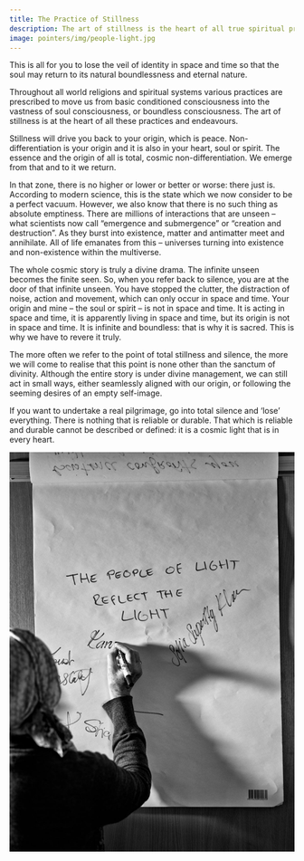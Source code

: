 ```yaml
---
title: The Practice of Stillness
description: The art of stillness is the heart of all true spiritual practices and endeavours.
image: pointers/img/people-light.jpg
---
```


<div class="callout6">
This is all for you to lose the veil of identity in space and time so that the soul may return to its natural boundlessness and eternal nature.
</div>

Throughout all world religions and spiritual systems various practices are prescribed to move us from basic conditioned consciousness into the vastness of soul consciousness, or boundless consciousness. The art of stillness is at the heart of all these practices and endeavours.

Stillness will drive you back to your origin, which is peace. Non-differentiation is your origin and it is also in your heart, soul or spirit. The essence and the origin of all is total, cosmic non-differentiation. We emerge from that and to it we return.

In that zone, there is no higher or lower or better or worse: there just is. According to modern science, this is the state which we now consider to be a perfect vacuum. However, we also know that there is no such thing as absolute emptiness. There are millions of interactions that are unseen – what scientists now call “emergence and submergence” or “creation and destruction”. As they burst into existence, matter and antimatter meet and annihilate. All of life emanates from this – universes turning into existence and non-existence within the multiverse.

The whole cosmic story is truly a divine drama. The infinite unseen becomes the finite seen. So, when you refer back to silence, you are at the door of that infinite unseen. You have stopped the clutter, the distraction of noise, action and movement, which can only occur in space and time. Your origin and mine – the soul or spirit – is not in space and time. It is acting in space and time, it is apparently living in space and time, but its origin is not in space and time. It is infinite and boundless: that is why it is sacred. This is why we have to revere it truly. 

The more often we refer to the point of total stillness and silence, the more we will come to realise that this point is none other than the sanctum of divinity. Although the entire story is under divine management, we can still act in small ways, either seamlessly aligned with our origin, or following the seeming desires of an empty self-image. 

If you want to undertake a real pilgrimage, go into total silence and ‘lose’ everything. There is nothing that is reliable or durable. That which is reliable and durable cannot be described or defined: it is a cosmic light that is in every heart.

<div markdown="1" class="zp-logo">
<img src="/pointers/img/people-light.jpg" class="ab-image" />
</div>
